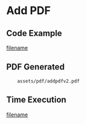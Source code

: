 # Add PDF

## Code Example
[filename](../../assets/examples/addpdf/v2/main.go  ':include :type=code')


## PDF Generated
```pdf
	assets/pdf/addpdfv2.pdf
```

## Time Execution
[filename](../../assets/text/addpdfv2.txt  ':include :type=code')